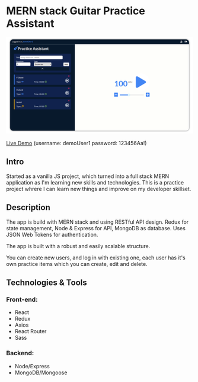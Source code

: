 # MERN stack Guitar Practice Assistant

<img src="client/src/assets/guitar-pa.png"/>

[Live Demo](https://guitar-pa.netlify.app/) (username: demoUser1 password: 123456Aa!)

## Intro

Started as a vanilla JS project, which turned into a full stack MERN application as I'm learning new skills and technologies. This is a practice project whrere I can learn new things and improve on my developer skillset.

## Description

The app is build with MERN stack and using RESTful API design. Redux for state management, Node & Express for API, MongoDB as database. Uses JSON Web Tokens for authentication.

The app is built with a robust and easily scalable structure.

You can create new users, and log in with existing one, each user has it's own practice items which you can create, edit and delete.

## Technologies & Tools

### Front-end:

- React
- Redux
- Axios
- React Router
- Sass

### Backend:

- Node/Express
- MongoDB/Mongoose
